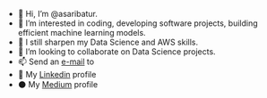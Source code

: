 - 👋 Hi, I’m @asaribatur.
- 👀 I’m interested in coding, developing software projects, building efficient machine learning models.
- 🌱 I still sharpen my Data Science and AWS skills.
- 💞️ I’m looking to collaborate on Data Science projects.
- 📫 Send an [e-mail](mailto:syriana33@gmail.com) to 
- :briefcase: My [Linkedin](https://www.linkedin.com/in/abdullah-saribatur/) profile
- ⚫ My [Medium](https://medium.com/@abdullahsaribatur) profile


<!---
asaribatur/asaribatur is a ✨ special ✨ repository because its `README.md` (this file) appears on your GitHub profile.
You can click the Preview link to take a look at your changes.
--->
